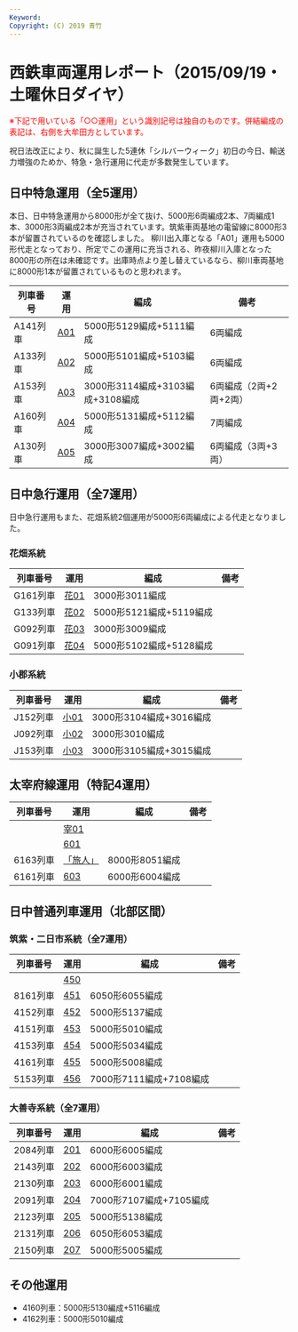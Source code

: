 ```yaml
---
Keyword: 
Copyright: (C) 2019 青竹
---
```


# 西鉄車両運用レポート（2015/09/19・土曜休日ダイヤ）

<span style="color:#FF0000;">※下記で用いている「○○運用」という識別記号は独自のものです。併結編成の表記は、右側を大牟田方としています。</span>

祝日法改正により、秋に誕生した5連休「シルバーウィーク」初日の今日、輸送力増強のためか、特急・急行運用に代走が多数発生しています。

## 日中特急運用（全5運用）

本日、日中特急運用から8000形が全て抜け、5000形6両編成2本、7両編成1本、3000形3両編成2本が充当されています。筑紫車両基地の電留線に8000形3本が留置されているのを確認しました。
柳川出入庫となる「A01」運用も5000形代走となっており、所定でこの運用に充当される、昨夜柳川入庫となった8000形の所在は未確認です。出庫時点より差し替えているなら、柳川車両基地に8000形1本が留置されているものと思われます。

| 列車番号 | 運用 | 編成 | 備考 |
| --- | --- | --- | --- |
| A141列車 | [A01](https://aotake91.net/railway/nishitetsu/dia/20150404/unyoulist-holiday.htm#HA01) | 5000形5129編成+5111編成 | 6両編成 |
| A133列車 | [A02](https://aotake91.net/railway/nishitetsu/dia/20150404/unyoulist-holiday.htm#HA02) | 5000形5101編成+5103編成 | 6両編成 |
| A153列車 | [A03](https://aotake91.net/railway/nishitetsu/dia/20150404/unyoulist-holiday.htm#HA03) | 3000形3114編成+3103編成+3108編成 | 6両編成（2両+2両+2両） |
| A160列車 | [A04](https://aotake91.net/railway/nishitetsu/dia/20150404/unyoulist-holiday.htm#HA04) | 5000形5131編成+5112編成 | 7両編成 |
| A130列車 | [A05](https://aotake91.net/railway/nishitetsu/dia/20150404/unyoulist-holiday.htm#HA05) | 3000形3007編成+3002編成 | 6両編成（3両+3両） |

## 日中急行運用（全7運用）

日中急行運用もまた、花畑系統2個運用が5000形6両編成による代走となりました。

### 花畑系統

| 列車番号 | 運用 | 編成 | 備考 |
| --- | --- | --- | --- |
| G161列車 | [花01](https://aotake91.net/railway/nishitetsu/dia/20150404/unyoulist-holiday.htm#HG01) | 3000形3011編成 |  |
| G133列車 | [花02](https://aotake91.net/railway/nishitetsu/dia/20150404/unyoulist-holiday.htm#HG02) | 5000形5121編成+5119編成 |  |
| G092列車 | [花03](https://aotake91.net/railway/nishitetsu/dia/20150404/unyoulist-holiday.htm#HG03) | 3000形3009編成 |  |
| G091列車 | [花04](https://aotake91.net/railway/nishitetsu/dia/20150404/unyoulist-holiday.htm#HG04) | 5000形5102編成+5128編成 |  |

### 小郡系統

| 列車番号 | 運用 | 編成 | 備考 |
| --- | --- | --- | --- |
| J152列車 | [小01](https://aotake91.net/railway/nishitetsu/dia/20150404/unyoulist-holiday.htm#HJ01) | 3000形3104編成+3016編成 |  |
| J092列車 | [小02](https://aotake91.net/railway/nishitetsu/dia/20150404/unyoulist-holiday.htm#HJ02) | 3000形3010編成 |  |
| J153列車 | [小03](https://aotake91.net/railway/nishitetsu/dia/20150404/unyoulist-holiday.htm#HJ03) | 3000形3105編成+3015編成 |  |

## 太宰府線運用（特記4運用）

| 列車番号 | 運用 | 編成 | 備考 |
| --- | --- | --- | --- |
|  | [宰01](https://aotake91.net/railway/nishitetsu/dia/20150404/unyoulist-holiday.htm#HL01) |  |  |
|  | [601](https://aotake91.net/railway/nishitetsu/dia/20150404/unyoulist-holiday.htm#H601) |  |  |
| 6163列車 | [「旅人」](https://aotake91.net/railway/nishitetsu/dia/20150404/unyoulist-holiday.htm#H602) | 8000形8051編成 |  |
| 6161列車 | [603](https://aotake91.net/railway/nishitetsu/dia/20150404/unyoulist-holiday.htm#H603) | 6000形6004編成 |  |

## 日中普通列車運用（北部区間）

### 筑紫・二日市系統（全7運用）

| 列車番号 | 運用 | 編成 | 備考 |
| --- | --- | --- | --- |
|  | [450](https://aotake91.net/railway/nishitetsu/dia/20150404/unyoulist-holiday.htm#H450) |  |  |
| 8161列車 | [451](https://aotake91.net/railway/nishitetsu/dia/20150404/unyoulist-holiday.htm#H451) | 6050形6055編成 |  |
| 4152列車 | [452](https://aotake91.net/railway/nishitetsu/dia/20150404/unyoulist-holiday.htm#H452) | 5000形5137編成 |  |
| 4151列車 | [453](https://aotake91.net/railway/nishitetsu/dia/20150404/unyoulist-holiday.htm#H453) | 5000形5010編成 |  |
| 4153列車 | [454](https://aotake91.net/railway/nishitetsu/dia/20150404/unyoulist-holiday.htm#H454) | 5000形5034編成 |  |
| 4161列車 | [455](https://aotake91.net/railway/nishitetsu/dia/20150404/unyoulist-holiday.htm#H455) | 5000形5008編成 |  |
| 5153列車 | [456](https://aotake91.net/railway/nishitetsu/dia/20150404/unyoulist-holiday.htm#H456) | 7000形7111編成+7108編成 |  |

### 大善寺系統（全7運用）

| 列車番号 | 運用 | 編成 | 備考 |
| --- | --- | --- | --- |
| 2084列車 | [201](https://aotake91.net/railway/nishitetsu/dia/20150404/unyoulist-holiday.htm#H201) | 6000形6005編成 |  |
| 2143列車 | [202](https://aotake91.net/railway/nishitetsu/dia/20150404/unyoulist-holiday.htm#H202) | 6000形6003編成 |  |
| 2130列車 | [203](https://aotake91.net/railway/nishitetsu/dia/20150404/unyoulist-holiday.htm#H203) | 6000形6001編成 |  |
| 2091列車 | [204](https://aotake91.net/railway/nishitetsu/dia/20150404/unyoulist-holiday.htm#H204) | 7000形7107編成+7105編成 |  |
| 2123列車 | [205](https://aotake91.net/railway/nishitetsu/dia/20150404/unyoulist-holiday.htm#H205) | 5000形5138編成 |  |
| 2131列車 | [206](https://aotake91.net/railway/nishitetsu/dia/20150404/unyoulist-holiday.htm#H206) | 6050形6053編成 |  |
| 2150列車 | [207](https://aotake91.net/railway/nishitetsu/dia/20150404/unyoulist-holiday.htm#H207) | 5000形5005編成 |  |

## その他運用

* 4160列車：5000形5130編成+5116編成
* 4162列車：5000形5010編成

